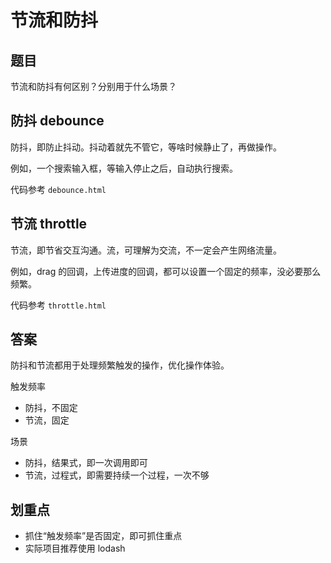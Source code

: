 # 节流和防抖

## 题目

节流和防抖有何区别？分别用于什么场景？

## 防抖 debounce

防抖，即防止抖动。抖动着就先不管它，等啥时候静止了，再做操作。

例如，一个搜索输入框，等输入停止之后，自动执行搜索。

代码参考 `debounce.html`

## 节流 throttle

节流，即节省交互沟通。流，可理解为交流，不一定会产生网络流量。

例如，drag 的回调，上传进度的回调，都可以设置一个固定的频率，没必要那么频繁。

代码参考 `throttle.html`

## 答案

防抖和节流都用于处理频繁触发的操作，优化操作体验。

触发频率

- 防抖，不固定
- 节流，固定

场景

- 防抖，结果式，即一次调用即可
- 节流，过程式，即需要持续一个过程，一次不够

## 划重点

- 抓住“触发频率”是否固定，即可抓住重点
- 实际项目推荐使用 lodash
